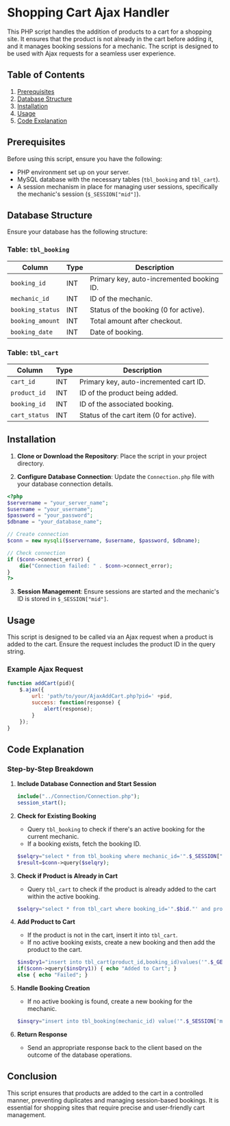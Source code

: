# Shopping Cart Ajax Handler

This PHP script handles the addition of products to a cart for a shopping site. It ensures that the product is not already in the cart before adding it, and it manages booking sessions for a mechanic. The script is designed to be used with Ajax requests for a seamless user experience.

## Table of Contents

1. [Prerequisites](#prerequisites)
2. [Database Structure](#database-structure)
3. [Installation](#installation)
4. [Usage](#usage)
5. [Code Explanation](#code-explanation)

## Prerequisites

Before using this script, ensure you have the following:

- PHP environment set up on your server.
- MySQL database with the necessary tables (`tbl_booking` and `tbl_cart`).
- A session mechanism in place for managing user sessions, specifically the mechanic's session (`$_SESSION["mid"]`).

## Database Structure

Ensure your database has the following structure:

### Table: `tbl_booking`

| Column          | Type         | Description                               |
|-----------------|--------------|-------------------------------------------|
| `booking_id`    | INT          | Primary key, auto-incremented booking ID. |
| `mechanic_id`   | INT          | ID of the mechanic.                       |
| `booking_status`| INT          | Status of the booking (0 for active).     |
| `booking_amount`| INT          | Total amount after checkout.              |
| `booking_date`  | INT          | Date of booking.                          |

### Table: `tbl_cart`

| Column        | Type         | Description                                |
|---------------|--------------|--------------------------------------------|
| `cart_id`     | INT          | Primary key, auto-incremented cart ID.     |
| `product_id`  | INT          | ID of the product being added.             |
| `booking_id`  | INT          | ID of the associated booking.              |
| `cart_status` | INT      | Status of the cart item (0 for active).    |

## Installation

1. **Clone or Download the Repository**: Place the script in your project directory.

2. **Configure Database Connection**: Update the `Connection.php` file with your database connection details.

```php
<?php
$servername = "your_server_name";
$username = "your_username";
$password = "your_password";
$dbname = "your_database_name";

// Create connection
$conn = new mysqli($servername, $username, $password, $dbname);

// Check connection
if ($conn->connect_error) {
    die("Connection failed: " . $conn->connect_error);
}
?>
```

3. **Session Management**: Ensure sessions are started and the mechanic's ID is stored in `$_SESSION["mid"]`.

## Usage

This script is designed to be called via an Ajax request when a product is added to the cart. Ensure the request includes the product ID in the query string.

### Example Ajax Request

```javascript
function addCart(pid){
    $.ajax({
        url: 'path/to/your/AjaxAddCart.php?pid=' +pid,
        success: function(response) {
            alert(response);
        }
    });
}
```

## Code Explanation

### Step-by-Step Breakdown

1. **Include Database Connection and Start Session**

   ```php
   include("../Connection/Connection.php");
   session_start();
   ```

2. **Check for Existing Booking**

   - Query `tbl_booking` to check if there's an active booking for the current mechanic.
   - If a booking exists, fetch the booking ID.

   ```php
   $selqry="select * from tbl_booking where mechanic_id='".$_SESSION["mid"]."' and booking_status='0'";
   $result=$conn->query($selqry);
   ```

3. **Check if Product is Already in Cart**

   - Query `tbl_cart` to check if the product is already added to the cart within the active booking.

   ```php
   $selqry="select * from tbl_cart where booking_id='".$bid."' and product_id='".$_GET["id"]."' and cart_status='0'";
   ```

4. **Add Product to Cart**

   - If the product is not in the cart, insert it into `tbl_cart`.
   - If no active booking exists, create a new booking and then add the product to the cart.

   ```php
   $insQry1="insert into tbl_cart(product_id,booking_id)values('".$_GET["id"]."','".$row["id"]."')";
   if($conn->query($insQry1)) { echo "Added to Cart"; }
   else { echo "Failed"; }
   ```

5. **Handle Booking Creation**

   - If no active booking is found, create a new booking for the mechanic.

   ```php
   $insqry="insert into tbl_booking(mechanic_id) value('".$_SESSION['mid']."')";
   ```

6. **Return Response**

   - Send an appropriate response back to the client based on the outcome of the database operations.

## Conclusion

This script ensures that products are added to the cart in a controlled manner, preventing duplicates and managing session-based bookings. It is essential for shopping sites that require precise and user-friendly cart management.
